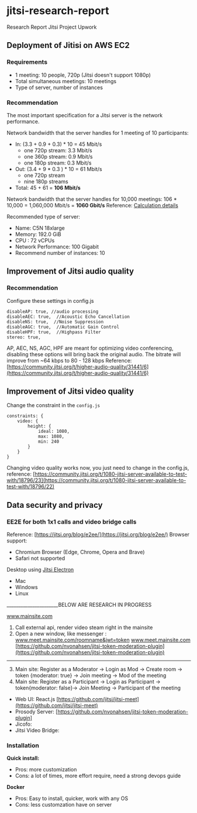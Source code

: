 # jitsi-research-report
Research Report Jitsi Project Upwork

## Deployment of Jitisi on AWS EC2

### Requirements

- 1 meeting: 10 people, 720p (Jitsi doesn't support 1080p)
- Total simultaneous meetings: 10 meetings
- Type of server, number of instances
### Recommendation
The most important specification for a Jitsi server is the network performance.

Network bandwidth that the server handles for 1 meeting of 10 participants:
- In: (3.3 + 0.9 + 0.3) * 10 = 45 Mbit/s
	- one 720p stream: 3.3 Mbit/s
	- one 360p stream: 0.9 Mbit/s
	- one 180p stream: 0.3 Mbit/s
- Out: (3.4 + 9 * 0.3 ) * 10 = 61 Mbit/s
	- one 720p stream
	- nine 180p streams
- Total: 45 + 61 = **106 Mbit/s**

Network bandwidth that the server handles for 10,000 meetings: 106 * 10,000 = 1,060,000 Mbit/s = **1060 Gbit/s**
Reference: [Calculation details](https://docs.google.com/document/d/1iNw-0a8fPM8KvjcCmp_VlumwKrXoLezFCqp_kHcocTM/edit?usp=sharing)

Recommended type of server:
- Name: C5N 18xlarge
- Memory: 192.0 GiB
- CPU : 72 vCPUs
- Network Performance: 100 Gigabit
- Recommend number of instances: 10
## Improvement of Jitsi audio quality
### Recommendation
Configure these settings in config.js
```
disableAP: true, //audio processing
disableAEC: true,  //Acoustic Echo Cancellation
disableNS: true,  //Noise Suppression
disableAGC: true,  //Automatic Gain Control
disableHPF: true,  //Highpass Filter
stereo: true,
```
AP, AEC, NS, AGC, HPF are meant for optimizing video conferencing, disabling these options will bring back the original audio.
The bitrate will improve from ~64 kbps to 80 - 128 kbps
Reference: [https://community.jitsi.org/t/higher-audio-quality/31441/6](https://community.jitsi.org/t/higher-audio-quality/31441/6)


## Improvement of Jitsi video quality
Change the constraint in the `config.js`
```
constraints: {
    video: {
        height: {
            ideal: 1080,
            max: 1080,
            min: 240
        }
    }
}
```
Changing video quality works now, you just need to change in the config.js, reference: [https://community.jitsi.org/t/1080-jitsi-server-available-to-test-with/18796/23](https://community.jitsi.org/t/1080-jitsi-server-available-to-test-with/18796/22)

## Data security and privacy
### EE2E for both 1x1 calls and video bridge calls
Reference: [https://jitsi.org/blog/e2ee/](https://jitsi.org/blog/e2ee/)
Browser support:
- Chromium Browser (Edge, Chrome, Opera and Brave)
- Safari not supported

Desktop using [Jitsi Electron](https://github.com/jitsi/jitsi-meet-electron)
- Mac
- Windows
- Linux

______________________BELOW ARE RESEARCH IN PROGRESS

www.mainsite.com
1. Call external api, render video steam right in the mainsite
2. Open a new window, like messenger : www.meet.mainsite.com/roomname&jwt=token
www.meet.mainsite.com
[https://github.com/nvonahsen/jitsi-token-moderation-plugin](https://github.com/nvonahsen/jitsi-token-moderation-plugin)

___
3. Main site: Register as a Moderator -> Login as Mod -> Create room -> token {moderator: true} -> Join meeting -> Mod of the meeting
4. Main site: Register as a Participant -> Login as Participant -> token{moderator: false}-> Join Meeting -> Participant of the meeting

- Web UI: React.js [https://github.com/jitsi/jitsi-meet](https://github.com/jitsi/jitsi-meet)
- Prosody Server:  [https://github.com/nvonahsen/jitsi-token-moderation-plugin]
- Jicofo: 
- Jitsi Video Bridge: 

### Installation
**Quick install:** 
- Pros: more customization
- Cons: a lot of times, more effort require, need a strong devops guide

**Docker** 
- Pros: Easy to install, quicker, work with any OS
- Cons: less customzation have on server
